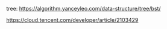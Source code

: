 tree:
https://algorithm.yanceyleo.com/data-structure/tree/bst/

https://cloud.tencent.com/developer/article/2103429
